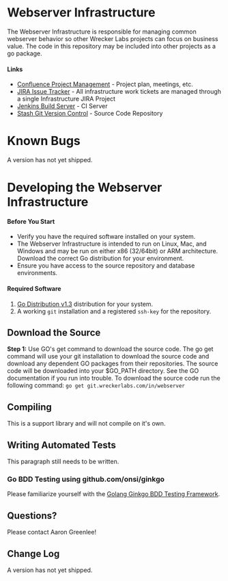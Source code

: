 # Webserver Infrastructure

The Webserver Infrastructure is responsible for managing common webserver
behavior so other Wrecker Labs projects can focus on business value. The code
in this repository may be included into other projects as a go package.

#### Links
* [Confluence Project Management](https://wreckingball.atlassian.net/wiki/display/IN/) - Project plan, meetings, etc.
* [JIRA Issue Tracker](https://wreckingball.atlassian.net/browse/IN/) - All infrastructure work tickets are managed through a single Infrastructure JIRA Project
* [Jenkins Build Server](http://home.aarongreenlee.com:8080/) - CI Server
* [Stash Git Version Control](http://git.wreckerlabs.com/projects/IN) - Source Code Repository

# Known Bugs
A version has not yet shipped.

# Developing the Webserver Infrastructure

#### Before You Start

* Verify you have the required software installed on your system.
* The Webserver Infrastructure is intended to run on Linux, Mac, and Windows and may be run on
either x86 (32/64bit) or ARM architecture. Download the correct Go distribution
for your environment.
* Ensure you have access to the source repository and database environments.

#### Required Software
1. [Go Distribution v1.3](http://golang.org/doc/install) distribution for your
system.
2. A working ``git`` installation and a registered ``ssh-key`` for the
repository.

## Download the Source

**Step 1:**
Use GO's get command to download the source code. The go get
command will use your git installation to download the source code and download
any dependent GO packages from their repositories. The source code will be
downloaded into your $GO_PATH directory. See the GO documentation if you
run into trouble. To download the source code run the following command:
``go get git.wreckerlabs.com/in/webserver``

## Compiling

This is a support library and will not compile on it's own.

## Writing Automated Tests
This paragraph still needs to be written.

### Go BDD Testing using github.com/onsi/ginkgo
Please familiarize yourself with the [Golang Ginkgo BDD Testing Framework](https://github.com/onsi/ginkgo).

## Questions?
Please contact Aaron Greenlee!

## Change Log
A version has not yet shipped.

